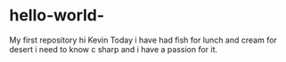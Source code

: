 # hello-world-
My first repository
hi Kevin
Today i have had fish for lunch and cream for desert
i need to know c sharp and i have a passion for it.
